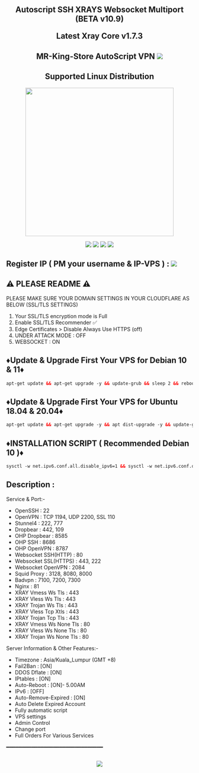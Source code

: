 <h2 align="center">

Autoscript SSH XRAYS Websocket Multiport (BETA v10.9)

Latest Xray Core v1.7.3


 <h2 align="center">MR-King-Store AutoScript VPN <img src="https://img.shields.io/badge/Version-Beta_10.9-blue.svg"></h2>


<h2 align="center"> Supported Linux Distribution</h2>
<p align="center"><img src="https://d33wubrfki0l68.cloudfront.net/5911c43be3b1da526ed609e9c55783d9d0f6b066/9858b/assets/img/debian-ubuntu-hover.png"width="400"></p>
<p align="center"><img src="https://img.shields.io/static/v1?style=for-the-badge&logo=debian&label=Debian%209&message=Stretch&color=purple"> <img src="https://img.shields.io/static/v1?style=for-the-badge&logo=debian&label=Debian%2010&message=Buster&color=purple">  <img src="https://img.shields.io/static/v1?style=for-the-badge&logo=ubuntu&label=Ubuntu%2018&message=Lts&color=red"> <img src="https://img.shields.io/static/v1?style=for-the-badge&logo=ubuntu&label=Ubuntu%2020&message=Lts&color=red">
</p>

<p align="center">


## Register IP ( PM your username & IP-VPS ) : <a href="https://t.me/ghafoorali" target=”_blank”><img src="https://img.shields.io/static/v1?style=for-the-badge&logo=Telegram&label=Telegram&message=Click%20Here&color=blue"></a><br>

## ⚠️ PLEASE README ⚠️


 PLEASE MAKE SURE YOUR DOMAIN SETTINGS IN YOUR CLOUDFLARE AS BELOW (SSL/TLS SETTINGS) <br>
  1. Your SSL/TLS encryption mode is Full
  2. Enable SSL/TLS Recommender ✅
  3. Edge Certificates > Disable Always Use HTTPS (off)
  4. UNDER ATTACK MODE : OFF
  5. WEBSOCKET : ON
  


## ♦️Update & Upgrade First Your VPS for Debian 10 & 11♦️

  ```html
  apt-get update && apt-get upgrade -y && update-grub && sleep 2 && reboot

  ```

## ♦️Update & Upgrade First Your VPS for Ubuntu 18.04 & 20.04♦️

  ```html
  apt-get update && apt-get upgrade -y && apt dist-upgrade -y && update-grub && sleep 2 && reboot

  ```
 
## ♦️INSTALLATION SCRIPT ( Recommended Debian 10 )♦️

  ```html
  sysctl -w net.ipv6.conf.all.disable_ipv6=1 && sysctl -w net.ipv6.conf.default.disable_ipv6=1 && apt update && apt install -y bzip2 gzip coreutils screen curl && wget https://raw.githubusercontent.com/arlanstore/arlanstore/main/setup.sh && chmod +x setup.sh && sed -i -e 's/\r$//' setup.sh && screen -S setup ./setup.sh

  ```

## Description :

  Service & Port:-

  - OpenSSH                 : 22
  - OpenVPN                 : TCP 1194, UDP 2200, SSL 110
  - Stunnel4                : 222, 777
  - Dropbear                : 442, 109
  - OHP Dropbear            : 8585
  - OHP SSH                 : 8686
  - OHP OpenVPN             : 8787
  - Websocket SSH(HTTP)     : 80
  - Websocket SSL(HTTPS)    : 443, 222
  - Websocket OpenVPN       : 2084
  - Squid Proxy             : 3128, 8080, 8000
  - Badvpn                  : 7100, 7200, 7300
  - Nginx                   : 81
  - XRAY Vmess Ws Tls       : 443
  - XRAY Vless Ws Tls       : 443
  - XRAY Trojan Ws Tls      : 443
  - XRAY Vless Tcp Xtls     : 443
  - XRAY Trojan Tcp Tls     : 443
  - XRAY Vmess Ws None Tls  : 80
  - XRAY Vless Ws None Tls  : 80
  - XRAY Trojan Ws None Tls : 80

 Server Information & Other Features:-
 
   - Timezone                 : Asia/Kuala_Lumpur (GMT +8)
   - Fail2Ban                 : [ON]
   - DDOS Dflate              : [ON]
   - IPtables                 : [ON]
   - Auto-Reboot              : [ON]- 5.00AM
   - IPv6                     : [OFF]
   - Auto-Remove-Expired      : [ON]
   - Auto Delete Expired Account
   - Fully automatic script
   - VPS settings
   - Admin Control
   - Change port
   - Full Orders For Various Services

━━━━━━━━━━━━━━━━━━━━━━━━━━━━━━━


<p align="center">
 <h2 align="center"><img src="https://img.shields.io/badge/CopyRight© MR-King-Store 2023 Version-Beta_10.9-blue.svg"></h2>
    </p>
   </p>
